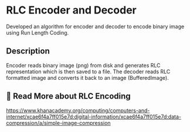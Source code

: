 
# RLC Encoder and Decoder

 Developed an algorithm for encoder and decoder to encode binary image using Run Length Coding.


## Description

Encoder reads binary image (png) from disk and generates RLC representation which is then saved to a file. The decoder reads RLC formatted
image and converts it back to an image (BufferedImage).


  
## 🔗 Read More about RLC Encoding
https://www.khanacademy.org/computing/computers-and-internet/xcae6f4a7ff015e7d:digital-information/xcae6f4a7ff015e7d:data-compression/a/simple-image-compression

  